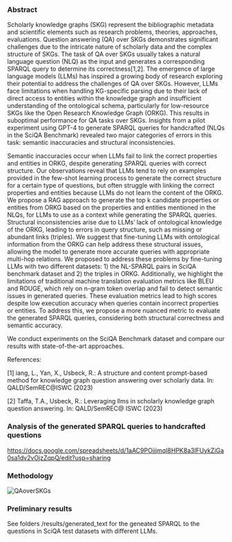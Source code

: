 ### Abstract
Scholarly knowledge graphs (SKG) represent the bibliographic metadata and scientific elements such as research problems, theories, approaches, evaluations. Question answering (QA) over SKGs demonstrates significant challenges due to the intricate nature of scholarly data and the complex structure of SKGs. The task of QA over SKGs usually takes a natural language question (NLQ) as the input and generates a corresponding SPARQL query to determine its correctness[1,2].
The emergence of large language models (LLMs) has inspired a growing body of research exploring their potential to address the challenges of QA over SKGs. However, LLMs face limitations when handling KG-specific parsing due to their lack of direct access to entities within the knowledge graph and insufficient understanding of the ontological schema, particularly for low-resource SKGs like the Open Research Knowledge Graph (ORKG). This results in suboptimal performance for QA tasks over SKGs. Insights from a pilot experiment using GPT-4 to generate SPARQL queries for handcrafted (NLQs in the SciQA Benchmark) revealed two major categories of errors in this task: semantic inaccuracies and structural inconsistencies.

Semantic inaccuracies occur when LLMs fail to link the correct properties and entities in ORKG, despite generating SPARQL queries with correct structure. Our observations reveal that LLMs tend to rely on examples provided in the few-shot learning process to generate the correct structure for a certain type of questions, but often struggle with linking the correct properties and entities because LLMs do not learn the content of the ORKG. 
We propose a RAG approach to generate the top k candidate properties or entities from ORKG based on the properties and entities mentioned in the NLQs, for LLMs to use as a context while generating the SPARQL queries.
Structural inconsistencies arise due to LLMs’ lack of ontological knowledge of the ORKG, leading to errors in query structure, such as missing or abundant links (triples). We suggest that fine-tuning LLMs with ontological information from the ORKG can help address these structural issues, allowing the model to generate more accurate queries with appropriate multi-hop relations. We proposed to address these problems by fine-tuning LLMs with two different datasets: 1) the NL-SPARQL pairs in SciQA benchmark dataset and 2) the triples in ORKG.
Additionally, we highlight the limitations of traditional machine translation evaluation metrics like BLEU and ROUGE, which rely on n-gram token overlap and fail to detect semantic issues in generated queries. These evaluation metrics lead to high scores despite low execution accuracy when queries contain incorrect properties or entities. To address this, we propose a more nuanced metric to evaluate the generated SPARQL queries, considering both structural correctness and semantic accuracy.

We conduct experiments on the SciQA Benchmark dataset and compare our results with state-of-the-art approaches.

References:

[1] iang, L., Yan, X., Usbeck, R.: A structure and content prompt-based method for knowledge graph question answering over scholarly data. In: QALD/SemREC@ISWC (2023)

[2] Taffa, T.A., Usbeck, R.: Leveraging llms in scholarly knowledge graph question answering. In: QALD/SemREC@ ISWC (2023)



### Analysis of the generated SPARQL queries to handcrafted questions
https://docs.google.com/spreadsheets/d/1aAC9POjjjmql8HPK8a3lFUykZiGa0sa1dv2vOjzZqpQ/edit?usp=sharing


### Methodology
![QAoverSKGs](https://github.com/user-attachments/assets/3ce7e851-e62a-4b70-8e9e-0002610d5ac5)



### Preliminary results
See folders /results/generated_text for the geneated SPARQL to the questions in SciQA test datasets with different LLMs.
